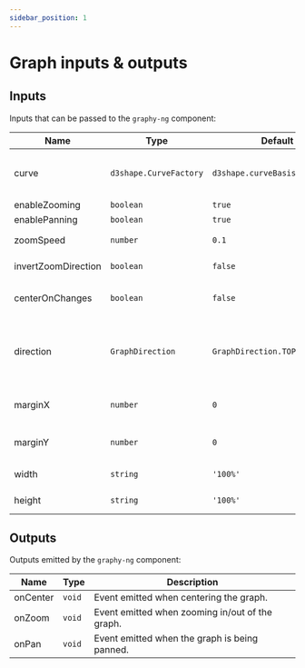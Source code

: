 ```yaml
---
sidebar_position: 1
---
```


# Graph inputs & outputs

## Inputs

Inputs that can be passed to the `graphy-ng` component:

| Name                | Type                   | Default                        | Description                                                                                                                                                                      |
| ------------------- | ---------------------- | ------------------------------ | -------------------------------------------------------------------------------------------------------------------------------------------------------------------------------- |
| curve               | `d3shape.CurveFactory` | `d3shape.curveBasis`           | The D3 curve used for defining the shape of edges (from `'d3-shape'` library). Available options can be found [here](https://github.com/d3/d3-shape/blob/main/README.md#curves). |
| enableZooming       | `boolean`              | `true`                         | Whether to enable zooming.                                                                                                                                                       |
| enablePanning       | `boolean`              | `true`                         | Whether to enable panning.                                                                                                                                                       |
| zoomSpeed           | `number`               | `0.1`                          | The speed of zooming in/out, if zoom is enabled.                                                                                                                                 |
| invertZoomDirection | `boolean`              | `false`                        | Whether to reverse the zoom direction, if zoom is enabled.                                                                                                                       |
| centerOnChanges     | `boolean`              | `false`                        | Whether to center the graph on any input changes to nodes or edges.                                                                                                              |
| direction           | `GraphDirection`       | `GraphDirection.TOP_TO_BOTTOM` | The direction of the graph layout. For example, using `GraphOrientation.LEFT_TO_RIGHT` in an acyclic graph will cause edges to point from the left to the right.                 |
| marginX             | `number`               | `0`                            | Number of pixels to use as a margin around the left and right of the graph.                                                                                                      |
| marginY             | `number`               | `0`                            | Number of pixels to use as a margin around the top and bottom of the graph.                                                                                                      |
| width               | `string`               | `'100%'`                       | The width of the graph (eg. `'600px'`).                                                                                                                                          |
| height              | `string`               | `'100%'`                       | The height of the graph (eg. `'600px'`).                                                                                                                                         |

## Outputs

Outputs emitted by the `graphy-ng` component:

| Name     | Type   | Description                                     |
| -------- | ------ | ----------------------------------------------- |
| onCenter | `void` | Event emitted when centering the graph.         |
| onZoom   | `void` | Event emitted when zooming in/out of the graph. |
| onPan    | `void` | Event emitted when the graph is being panned.   |
